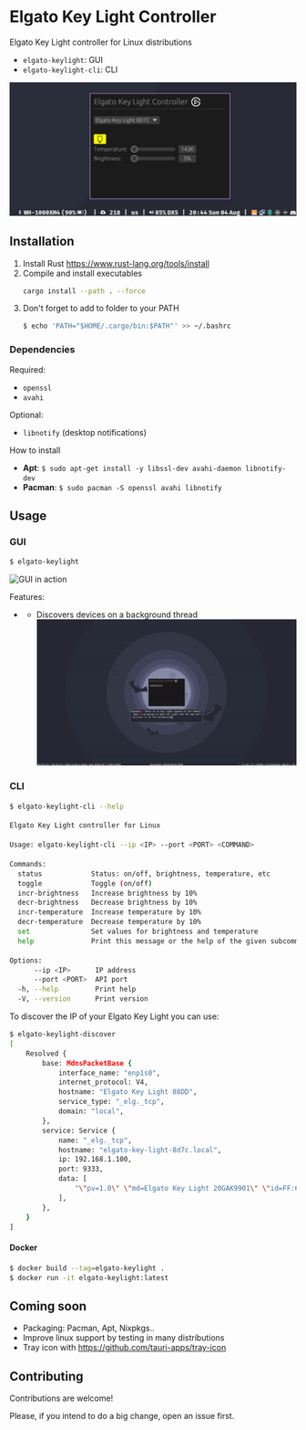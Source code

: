 # Elgato Key Light Controller

Elgato Key Light controller for Linux distributions
* `elgato-keylight`: GUI
* `elgato-keylight-cli`: CLI

![Screenshot of the elgato-keylight GUI](./screenshots/elgato-keylight-gui.png)

## Installation

1. Install Rust <https://www.rust-lang.org/tools/install>
2. Compile and install executables
   ```sh
   cargo install --path . --force
   ```
3. Don't forget to add to folder to your PATH
   ```sh
   $ echo 'PATH="$HOME/.cargo/bin:$PATH"' >> ~/.bashrc
   ```

### Dependencies

Required: 
* `openssl`
* `avahi`

Optional:
* `libnotify` (desktop notifications)

How to install
* **Apt**: `$ sudo apt-get install -y libssl-dev avahi-daemon libnotify-dev`
* **Pacman**: `$ sudo pacman -S openssl avahi libnotify`

## Usage

### GUI

```sh
$ elgato-keylight
```

![GUI in action](./screenshots/gui-in-action.gif) 

Features: 
- * Discovers devices on a background thread
    ![background discovery gif](./screenshots/background-discovery.gif) 

### CLI

```sh
$ elgato-keylight-cli --help

Elgato Key Light controller for Linux

Usage: elgato-keylight-cli --ip <IP> --port <PORT> <COMMAND>

Commands:
  status            Status: on/off, brightness, temperature, etc
  toggle            Toggle (on/off)
  incr-brightness   Increase brightness by 10%
  decr-brightness   Decrease brightness by 10%
  incr-temperature  Increase temperature by 10%
  decr-temperature  Decrease temperature by 10%
  set               Set values for brightness and temperature
  help              Print this message or the help of the given subcommand(s)

Options:
      --ip <IP>      IP address
      --port <PORT>  API port
  -h, --help         Print help
  -V, --version      Print version
```

To discover the IP of your Elgato Key Light you can use:

```sh
$ elgato-keylight-discover
[
    Resolved {
        base: MdnsPacketBase {
            interface_name: "enp1s0",
            internet_protocol: V4,
            hostname: "Elgato Key Light 88DD",
            service_type: "_elg._tcp",
            domain: "local",
        },
        service: Service {
            name: "_elg._tcp",
            hostname: "elgato-key-light-8d7c.local",
            ip: 192.168.1.100,
            port: 9333,
            data: [
                "\"pv=1.0\" \"md=Elgato Key Light 20GAK9901\" \"id=FF:6A:9D:30:B1:6E\" \"dt=53\" \"mf=Elgato\"",
            ],
        },
    }
]
```

#### Docker

```sh
$ docker build --tag=elgato-keylight .
$ docker run -it elgato-keylight:latest
```

## Coming soon

* Packaging: Pacman, Apt, Nixpkgs..
* Improve linux support by testing in many distributions
* Tray icon with <https://github.com/tauri-apps/tray-icon>

## Contributing

Contributions are welcome! 

Please, if you intend to do a big change, open an issue first.
